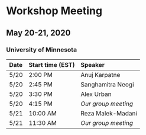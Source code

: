 # Workshop Meeting
## May 20-21, 2020
### University of Minnesota 

Date  | Start time (EST) | Speaker |
 :- | :- | :------------ |
 5/20 | 2:00 PM | Anuj Karpatne |
 5/20 | 2:45 PM | Sanghamitra Neogi |
 5/20 | 3:30 PM | Alex Urban |
 5/20 | 4:15 PM | *Our group meeting* |
 5/21 | 10:00 AM | Reza Malek-Madani |
 5/21 | 11:30 AM | *Our group meeting* |

